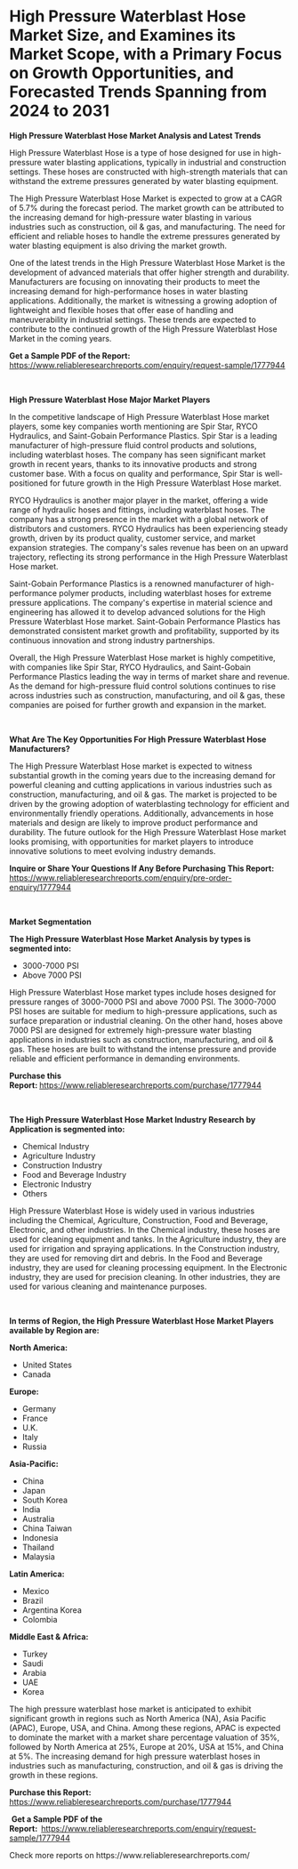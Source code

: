 <p><h1>High Pressure Waterblast Hose Market Size, and Examines its Market Scope, with a Primary Focus on Growth Opportunities, and Forecasted Trends Spanning from 2024 to 2031</h1></p><p><strong>High Pressure Waterblast Hose Market Analysis and Latest Trends</strong></p>
<p><p>High Pressure Waterblast Hose is a type of hose designed for use in high-pressure water blasting applications, typically in industrial and construction settings. These hoses are constructed with high-strength materials that can withstand the extreme pressures generated by water blasting equipment.</p><p>The High Pressure Waterblast Hose Market is expected to grow at a CAGR of 5.7% during the forecast period. The market growth can be attributed to the increasing demand for high-pressure water blasting in various industries such as construction, oil & gas, and manufacturing. The need for efficient and reliable hoses to handle the extreme pressures generated by water blasting equipment is also driving the market growth.</p><p>One of the latest trends in the High Pressure Waterblast Hose Market is the development of advanced materials that offer higher strength and durability. Manufacturers are focusing on innovating their products to meet the increasing demand for high-performance hoses in water blasting applications. Additionally, the market is witnessing a growing adoption of lightweight and flexible hoses that offer ease of handling and maneuverability in industrial settings. These trends are expected to contribute to the continued growth of the High Pressure Waterblast Hose Market in the coming years.</p></p>
<p><strong>Get a Sample PDF of the Report:&nbsp;</strong> <a href="https://www.reliableresearchreports.com/enquiry/request-sample/1777944">https://www.reliableresearchreports.com/enquiry/request-sample/1777944</a></p>
<p>&nbsp;</p>
<p><strong>High Pressure Waterblast Hose Major Market Players</strong></p>
<p><p>In the competitive landscape of High Pressure Waterblast Hose market players, some key companies worth mentioning are Spir Star, RYCO Hydraulics, and Saint-Gobain Performance Plastics. Spir Star is a leading manufacturer of high-pressure fluid control products and solutions, including waterblast hoses. The company has seen significant market growth in recent years, thanks to its innovative products and strong customer base. With a focus on quality and performance, Spir Star is well-positioned for future growth in the High Pressure Waterblast Hose market.</p><p>RYCO Hydraulics is another major player in the market, offering a wide range of hydraulic hoses and fittings, including waterblast hoses. The company has a strong presence in the market with a global network of distributors and customers. RYCO Hydraulics has been experiencing steady growth, driven by its product quality, customer service, and market expansion strategies. The company's sales revenue has been on an upward trajectory, reflecting its strong performance in the High Pressure Waterblast Hose market.</p><p>Saint-Gobain Performance Plastics is a renowned manufacturer of high-performance polymer products, including waterblast hoses for extreme pressure applications. The company's expertise in material science and engineering has allowed it to develop advanced solutions for the High Pressure Waterblast Hose market. Saint-Gobain Performance Plastics has demonstrated consistent market growth and profitability, supported by its continuous innovation and strong industry partnerships.</p><p>Overall, the High Pressure Waterblast Hose market is highly competitive, with companies like Spir Star, RYCO Hydraulics, and Saint-Gobain Performance Plastics leading the way in terms of market share and revenue. As the demand for high-pressure fluid control solutions continues to rise across industries such as construction, manufacturing, and oil & gas, these companies are poised for further growth and expansion in the market.</p></p>
<p>&nbsp;</p>
<p><strong>What Are The Key Opportunities For High Pressure Waterblast Hose Manufacturers?</strong></p>
<p><p>The High Pressure Waterblast Hose market is expected to witness substantial growth in the coming years due to the increasing demand for powerful cleaning and cutting applications in various industries such as construction, manufacturing, and oil & gas. The market is projected to be driven by the growing adoption of waterblasting technology for efficient and environmentally friendly operations. Additionally, advancements in hose materials and design are likely to improve product performance and durability. The future outlook for the High Pressure Waterblast Hose market looks promising, with opportunities for market players to introduce innovative solutions to meet evolving industry demands.</p></p>
<p><strong>Inquire or Share Your Questions If Any Before Purchasing This Report:</strong> <a href="https://www.reliableresearchreports.com/enquiry/pre-order-enquiry/1777944">https://www.reliableresearchreports.com/enquiry/pre-order-enquiry/1777944</a></p>
<p>&nbsp;</p>
<p><strong>Market Segmentation</strong></p>
<p><strong>The High Pressure Waterblast Hose Market Analysis by types is segmented into:</strong></p>
<p><ul><li>3000-7000 PSI</li><li>Above 7000 PSI</li></ul></p>
<p><p>High Pressure Waterblast Hose market types include hoses designed for pressure ranges of 3000-7000 PSI and above 7000 PSI. The 3000-7000 PSI hoses are suitable for medium to high-pressure applications, such as surface preparation or industrial cleaning. On the other hand, hoses above 7000 PSI are designed for extremely high-pressure water blasting applications in industries such as construction, manufacturing, and oil & gas. These hoses are built to withstand the intense pressure and provide reliable and efficient performance in demanding environments.</p></p>
<p><strong>Purchase this Report:&nbsp;</strong><a href="https://www.reliableresearchreports.com/purchase/1777944">https://www.reliableresearchreports.com/purchase/1777944</a></p>
<p>&nbsp;</p>
<p><strong>The High Pressure Waterblast Hose Market Industry Research by Application is segmented into:</strong></p>
<p><ul><li>Chemical Industry</li><li>Agriculture Industry</li><li>Construction Industry</li><li>Food and Beverage Industry</li><li>Electronic Industry</li><li>Others</li></ul></p>
<p><p>High Pressure Waterblast Hose is widely used in various industries including the Chemical, Agriculture, Construction, Food and Beverage, Electronic, and other industries. In the Chemical industry, these hoses are used for cleaning equipment and tanks. In the Agriculture industry, they are used for irrigation and spraying applications. In the Construction industry, they are used for removing dirt and debris. In the Food and Beverage industry, they are used for cleaning processing equipment. In the Electronic industry, they are used for precision cleaning. In other industries, they are used for various cleaning and maintenance purposes.</p></p>
<p>&nbsp;</p>
<p><strong>In terms of Region, the High Pressure Waterblast Hose Market Players available by Region are:</strong></p>
<p>
    <p> <strong> North America: </strong>
        <ul>
            <li>United States</li>
            <li>Canada</li>
        </ul>
        </p> 
    <p> <strong> Europe: </strong>
        <ul>
            <li>Germany</li>
            <li>France</li>
            <li>U.K.</li>
            <li>Italy</li>
            <li>Russia</li>
        </ul>
        </p> 
    <p> <strong> Asia-Pacific: </strong>
        <ul>
            <li>China</li>
            <li>Japan</li>
            <li>South Korea</li>
            <li>India</li>
            <li>Australia</li>
            <li>China Taiwan</li>
            <li>Indonesia</li>
            <li>Thailand</li>
            <li>Malaysia</li>
        </ul>
        </p> 
    <p> <strong> Latin America: </strong>
        <ul>
            <li>Mexico</li>
            <li>Brazil</li>
            <li>Argentina Korea</li>
            <li>Colombia</li>
        </ul>
        </p> 
    <p> <strong> Middle East & Africa: </strong>
        <ul>
            <li>Turkey</li>
            <li>Saudi</li>
            <li>Arabia</li>
            <li>UAE</li>
            <li>Korea</li>
        </ul>
    </p>
    </p>
<p><p>The high pressure waterblast hose market is anticipated to exhibit significant growth in regions such as North America (NA), Asia Pacific (APAC), Europe, USA, and China. Among these regions, APAC is expected to dominate the market with a market share percentage valuation of 35%, followed by North America at 25%, Europe at 20%, USA at 15%, and China at 5%. The increasing demand for high pressure waterblast hoses in industries such as manufacturing, construction, and oil & gas is driving the growth in these regions.</p></p>
<p><strong>Purchase this Report: </strong><a href="https://www.reliableresearchreports.com/purchase/1777944">https://www.reliableresearchreports.com/purchase/1777944</a></p>
<p>&nbsp;<strong>Get a Sample PDF of the Report:&nbsp;&nbsp;</strong><a href="https://www.reliableresearchreports.com/enquiry/request-sample/1777944">https://www.reliableresearchreports.com/enquiry/request-sample/1777944</a></p>
<p><strong></strong></p>
<p>Check more reports on https://www.reliableresearchreports.com/</p>